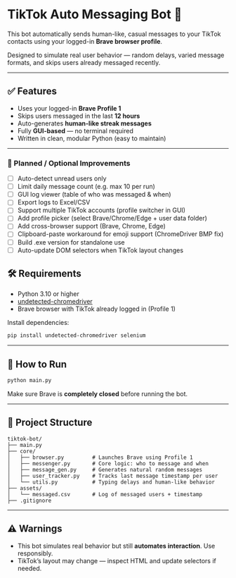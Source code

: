 # TikTok Auto Messaging Bot 💬

This bot automatically sends human-like, casual messages to your TikTok contacts using your logged-in **Brave browser profile**.

Designed to simulate real user behavior — random delays, varied message formats, and skips users already messaged recently.

---

## ✅ Features

- Uses your logged-in **Brave Profile 1**
- Skips users messaged in the last **12 hours**
- Auto-generates **human-like streak messages**
- Fully **GUI-based** — no terminal required
- Written in clean, modular Python (easy to maintain)

---

### 🚧 Planned / Optional Improvements

- [ ] Auto-detect unread users only
- [ ] Limit daily message count (e.g. max 10 per run)
- [ ] GUI log viewer (table of who was messaged & when)
- [ ] Export logs to Excel/CSV
- [ ] Support multiple TikTok accounts (profile switcher in GUI)
- [ ] Add profile picker (select Brave/Chrome/Edge + user data folder)
- [ ] Add cross-browser support (Brave, Chrome, Edge)
- [ ] Clipboard-paste workaround for emoji support (ChromeDriver BMP fix)
- [ ] Build .exe version for standalone use
- [ ] Auto-update DOM selectors when TikTok layout changes

## 🛠 Requirements

- Python 3.10 or higher
- [undetected-chromedriver](https://github.com/ultrafunkamsterdam/undetected-chromedriver)
- Brave browser with TikTok already logged in (Profile 1)

Install dependencies:

```bash
pip install undetected-chromedriver selenium
```

---

## 🚀 How to Run

```bash
python main.py
```

Make sure Brave is **completely closed** before running the bot.

---

## 📁 Project Structure

```
tiktok-bot/
├── main.py
├── core/
│   ├── browser.py         # Launches Brave using Profile 1
│   ├── messenger.py       # Core logic: who to message and when
│   ├── message_gen.py     # Generates natural random messages
│   ├── user_tracker.py    # Tracks last message timestamp per user
│   └── utils.py           # Typing delays and human-like behavior
├── assets/
│   └── messaged.csv       # Log of messaged users + timestamp
├── .gitignore
```

---

## ⚠️ Warnings

- This bot simulates real behavior but still **automates interaction**. Use responsibly.
- TikTok’s layout may change — inspect HTML and update selectors if needed.
